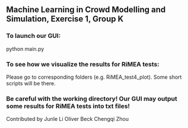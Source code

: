 ## Machine Learning in Crowd Modelling and Simulation, Exercise 1, Group K

### To launch our GUI:
  python main.py
  
### To see how we visualize the results for RiMEA tests:
  Please go to corresponding folders (e.g. RiMEA_test4_plot). 
  Some short scripts will be there.


### Be careful with the working directory! Our GUI may output some results for RiMEA tests into txt files!



Contributed by Junle Li
               Oliver Beck
               Chengqi Zhou
